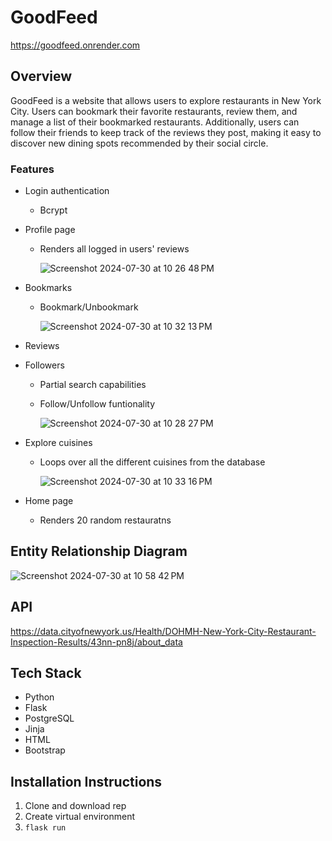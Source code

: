# GoodFeed
https://goodfeed.onrender.com

## Overview

GoodFeed is a website that allows users to explore restaurants in New York City. Users can bookmark their favorite restaurants, review them, and manage a list of their bookmarked restaurants. Additionally, users can follow their friends to keep track of the reviews they post, making it easy to discover new dining spots recommended by their social circle.

### Features
- Login authentication
  - Bcrypt 
- Profile page
    - Renders all logged in users' reviews
      
      ![Screenshot 2024-07-30 at 10 26 48 PM](https://github.com/user-attachments/assets/7429a3c7-1dc2-4848-88a0-c196bfa81c81)

- Bookmarks
  - Bookmark/Unbookmark
      
      ![Screenshot 2024-07-30 at 10 32 13 PM](https://github.com/user-attachments/assets/73ab6e9a-07a2-4ae8-9afe-19ad5e89662c)

- Reviews
- Followers
    - Partial search capabilities
    - Follow/Unfollow funtionality
      
      ![Screenshot 2024-07-30 at 10 28 27 PM](https://github.com/user-attachments/assets/16057767-7f55-4634-b053-dbf18f0ccca3)

- Explore cuisines
  - Loops over all the different cuisines from the database

    ![Screenshot 2024-07-30 at 10 33 16 PM](https://github.com/user-attachments/assets/07398e1f-073b-416e-b703-53cd36c54b6e)

- Home page
    - Renders 20 random restauratns
 
## Entity Relationship Diagram

  ![Screenshot 2024-07-30 at 10 58 42 PM](https://github.com/user-attachments/assets/61e5cc00-5841-4399-b2cd-1423962229e3)


## API

https://data.cityofnewyork.us/Health/DOHMH-New-York-City-Restaurant-Inspection-Results/43nn-pn8j/about_data

## Tech Stack
- Python
- Flask
- PostgreSQL
- Jinja
- HTML
- Bootstrap

## Installation Instructions
1. Clone and download rep
2. Create virtual environment
3. ```flask run```
